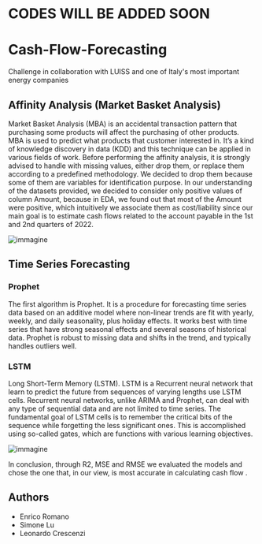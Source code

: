 # CODES WILL BE ADDED SOON 

# Cash-Flow-Forecasting
Challenge in collaboration with LUISS and one of Italy's most important energy companies


## Affinity Analysis (Market Basket Analysis)
Market Basket Analysis (MBA) is an accidental transaction pattern that purchasing some products will affect the purchasing of other products. MBA is used to predict what products that customer interested in. It’s a kind of knowledge discovery in data (KDD) and this technique can be applied in various fields of work.
Before performing the affinity analysis, it is strongly advised to handle with missing values, either drop them, or replace them according to a predefined methodology. We decided to drop them because some of them are variables for identification purpose. In our understanding of the datasets provided, we decided to consider only positive values of column Amount, because in EDA, we found out that most of the Amount were positive, which intuitively we associate them as cost/liability since our main goal is to estimate cash flows related to the account payable in the 1st and 2nd quarters of 2022.

![immagine](https://user-images.githubusercontent.com/93279084/168492496-d52310b0-91e7-45d6-b1a1-8f11a11a62fe.png)



## Time Series Forecasting 

### Prophet
The first algorithm is Prophet. It is a procedure for forecasting time series data based on an additive model where non-linear trends are fit with yearly, weekly, and daily seasonality, plus holiday effects. It works best with time series that have strong seasonal effects and several seasons of historical data. Prophet is robust to missing data and shifts in the trend, and typically handles outliers well.


### LSTM
Long Short-Term Memory (LSTM). LSTM is a Recurrent neural network that learn to predict the future from sequences of varying lengths use LSTM 
cells. Recurrent neural networks, unlike ARIMA and Prophet, can deal with any type of sequential data and are not limited to time series. The fundamental goal of LSTM 
cells is to remember the critical bits of the sequence while forgetting the less significant ones. This is accomplished using so-called gates, which are functions with 
various learning objectives.



![immagine](https://user-images.githubusercontent.com/93279084/168492587-6280e555-dde2-4be0-a5b6-64fe9b385613.png)






In conclusion, through R2, MSE and RMSE we evaluated the models and chose the one that, in our view, is most accurate in calculating cash flow . 


## Authors 
- Enrico Romano
- Simone Lu
- Leonardo Crescenzi



